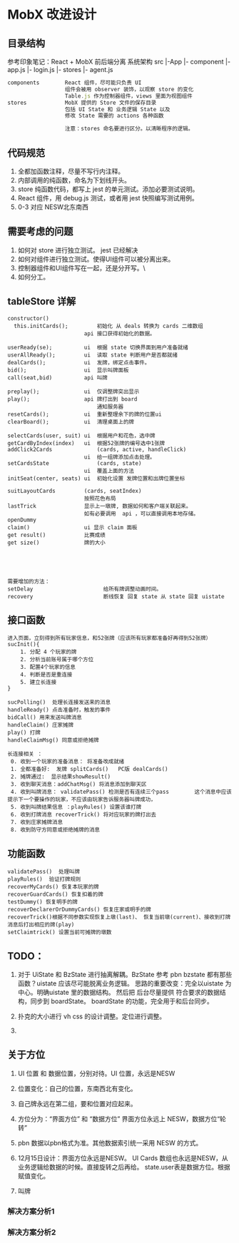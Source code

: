 # MobX 改进设计

## 目录结构

参考印象笔记：React + MobX 前后端分离 系统架构
src
  |-App
    |- component
      |- app.js
      |- login.js
    |- stores
  |- agent.js


```javascript
components        React 组件，尽可能只负责 UI 
                  组件会被用 observer 装饰，以观察 store 的变化
                  Table.js 作为控制器组件，views 里面为视图组件
stores            MobX 提供的 Store 文件的保存目录
                  包括 UI State 和 业务逻辑 State 以及
                  修改 State 需要的 actions 各种函数

                  注意：stores 命名要进行区分。以清晰程序的逻辑。
```

## 代码规范

1. 全都加函数注释，尽量不写行内注释。
1. 内部调用的纯函数，命名为下划线开头。
1. store 纯函数代码，都写上 jest 的单元测试。添加必要测试说明。
1. React 组件，用 debug.js 测试，或者用 jest 快照编写测试用例。
1. 0-3 对应 NESW北东南西


## 需要考虑的问题

1. 如何对 store 进行独立测试。 jest 已经解决
1. 如何对组件进行独立测试。使得UI组件可以被分离出来。
1. 控制器组件和UI组件写在一起，还是分开写。\
1. 如何分工。


## tableStore 详解

```
constructor()     
  this.initCards();         初始化 从 deals 转换为 cards 二维数组
                        api 接口获得初始化的数据。

userReady(se);          ui  根据 state 切换界面到用户准备就绪
userAllReady();         ui  读取 state 判断用户是否都就绪
dealCards();            ui  发牌，绑定点击事件。
bid();                  ui  显示叫牌面板
call(seat,bid)          api 叫牌

preplay();              ui  仅调整牌突出显示
play();                 api 牌打出到 board
                            通知服务器
resetCards();           ui  重新整理余下的牌的位置ui
clearBoard();           ui  清理桌面上的牌

selectCards(user, suit) ui  根据用户和花色，选中牌
getCardByIndex(index)   ui  根据52张牌的编号选中1张牌
addClick2Cards              (cards, active, handleClick)
                        ui  给一组牌添加点击处理。
setCardsState               (cards, state)                         
                        ui  覆盖上面的方法
initSeat(center, seats) ui  初始化设置 发牌位置和出牌位置坐标

suitLayoutCards         (cards, seatIndex)
                        按照花色布局
lastTrick               显示上一墩牌, 数据如何和客户端关联起来。
                        如有必要调用  api ，可以直接调用本地存储。
openDummy
claim()                 ui 显示 claim 面板
get result()            比赛成绩
get size()              牌的大小





需要增加的方法：
setDelay                      给所有牌调整动画时间。
recovery                      断线恢复 回复 state 从 state 回复 uistate
```
## 接口函数
```
进入页面，立刻得到所有玩家信息，和52张牌（应该所有玩家都准备好再得到52张牌）
sucInit(){
    1. 分配 4 个玩家的牌
    2. 分析当前账号属于哪个方位
    3. 配置4个玩家的信息
    4. 判断是否是重连接
    5. 建立长连接
}

sucPolling()  处理长连接发送来的消息
handleReady() 点击准备时，触发的事件
bidCall() 用来发送叫牌消息
handleClaim() 庄家摊牌
play() 打牌
handleClaimMsg() 同意或拒绝摊牌

长连接相关 ：
 0. 收到一个玩家的准备消息： 将准备改成就绪
 1. 全都准备好:  发牌 splitCards()   PC版 dealCards()
 2. 摊牌通过:  显示结果showResult()
 3. 收到聊天消息：addChatMsg() 将消息添加到聊天区
 4. 收到叫牌消息： validatePass() 检测是否有连续三个pass        这个消息中应该提示下一个要操作的玩家，不应该由玩家告诉服务器叫牌成功，
 5. 收到叫牌结果信息 ：playRules() 设置该谁打牌
 6. 收到打牌消息 recoverTrick() 将对应玩家的牌打出去
 7. 收到庄家摊牌消息
 8. 收到防守方同意或拒绝摊牌的消息
```

## 功能函数
```
validatePass()  处理叫牌
playRules()  验证打牌规则
recoverMyCards() 恢复本玩家的牌
recoverGuardCards() 恢复扣着的牌
testDummy() 恢复明手的牌
recoverDeclarerOrDummyCards() 恢复庄家或明手的牌
recoverTrick()根据不同参数实现恢复上墩(last)、 恢复当前墩(current)、接收到打牌消息后打出相应的牌(play) 
setClaimtrick() 设置当前可摊牌的墩数
```

## TODO：
1. 对于 UiState 和 BzState 进行抽离解耦。BzState 参考 pbn
   bzstate 都有那些函数？uistate 应该尽可能脱离业务逻辑。
   思路的重要改变：完全以uistate 为中心。明确uistate 里的数据结构。
   然后把 后台尽量提供 符合要求的数据结构，同步到 boardState。
   boardState 的功能，完全用于和后台同步。

1. 扑克的大小进行 vh css  的设计调整。定位进行调整。
1. 


## 关于方位

1. UI 位置 和 数据位置，分别对待。UI 位置，永远是NESW
1. 位置变化：自己的位置，东南西北有变化。
1. 自己牌永远在第二组，要和位置对应起来。
1. 方位分为：“界面方位” 和 “数据方位” 界面方位永远上 NESW，数据方位“轮转”
1. pbn 数据以pbn格式为准。其他数据索引统一采用 NESW 的方式。

1. 12月15日设计：界面方位永远是NESW。 UI Cards 数组也永远是NESW，从业务逻辑给数据的时候。直接旋转之后再给。 state.user表是数据方位。根据赋值变化。


1. 叫牌



### 解决方案分析1

### 解决方案分析2